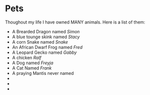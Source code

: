 # Pets
Thoughout my life I have owned MANY animals. Here is a list of them:
- A Brearded Dragon named *Simon*
- A blue tounge skink named *Stacy*
- A corn Snake named *Snake*
- An African Dwarf Frog named *Fred*
- A Leopard Gecko named *Gabby*
- A chicken *Ralf*
- A Dog named *Freyja*
- A Cat Named *Frank*
- A praying Mantis never named
- 
- 
-
